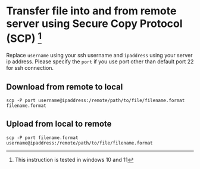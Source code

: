 # Transfer file into and from remote server using Secure Copy Protocol (SCP) [^1]

Replace `username` using your ssh username and `ipaddress` using your server ip address. Please specify the `port` if you use port other than default port 22 for ssh connection.

## Download from remote to local

```
scp -P port username@ipaddress:/remote/path/to/file/filename.format filename.format
```

## Upload from local to remote

```
scp -P port filename.format username@ipaddress:/remote/path/to/file/filename.format
```

[^1]: This instruction is tested in windows 10 and 11
